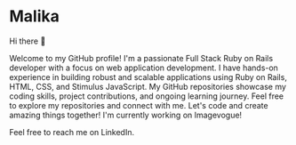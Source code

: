 # Malika



Hi there 👋

Welcome to my GitHub profile! I'm a passionate Full Stack Ruby on Rails developer with a focus on web application development. I have hands-on experience in building robust and scalable applications using Ruby on Rails, HTML, CSS, and Stimulus JavaScript. My GitHub repositories showcase my coding skills, project contributions, and ongoing learning journey. Feel free to explore my repositories and connect with me. Let's code and create amazing things together!
I'm currently working on Imagevogue!

Feel free to reach me on LinkedIn.
